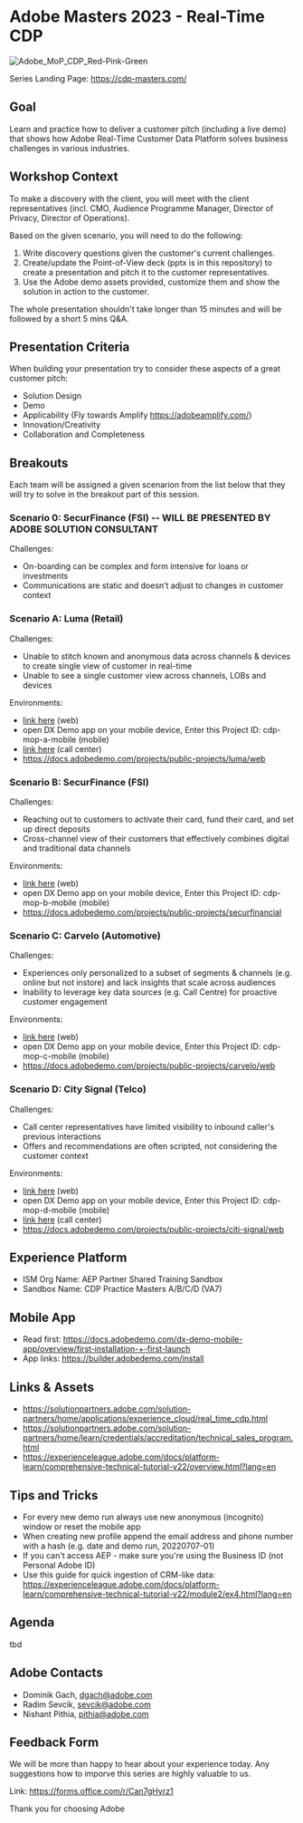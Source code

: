 # Adobe Masters 2023 - Real-Time CDP

![Adobe_MoP_CDP_Red-Pink-Green](https://user-images.githubusercontent.com/61875393/192518583-46dbf821-e7d7-4080-be31-f60502aa8d5e.png)

Series Landing Page: https://cdp-masters.com/

## Goal

Learn and practice how to deliver a customer pitch (including a live demo) that shows how Adobe Real-Time Customer Data Platform solves business challenges in various industries. 

## Workshop Context

To make a discovery with the client, you will meet with the client representatives (incl. CMO, Audience Programme Manager, Director of Privacy, Director of Operations). 

Based on the given scenario, you will need to do the following: 

1. Write discovery questions given the customer's current challenges.
2. Create/update the Point-of-View deck (pptx is in this repository) to create a presentation and pitch it to the customer representatives.
3. Use the Adobe demo assets provided, customize them and show the solution in action to the customer.

The whole presentation shouldn't take longer than 15 minutes and will be followed by a short 5 mins Q&A.

## Presentation Criteria

When building your presentation try to consider these aspects of a great customer pitch:

* Solution Design
* Demo
* Applicability (Fly towards Amplify https://adobeamplify.com/)
* Innovation/Creativity
* Collaboration and Completeness

## Breakouts

Each team will be assigned a given scenarion from the list below that they will try to solve in the breakout part of this session.

### Scenario 0: SecurFinance (FSI) -- WILL BE PRESENTED BY ADOBE SOLUTION CONSULTANT

Challenges:
* On-boarding can be complex and form intensive for loans or investments
* Communications are static and doesn’t adjust to changes in customer context

### Scenario A: Luma (Retail)

Challenges:
* Unable to stitch known and anonymous data across channels & devices to create single view of customer in real-time
* Unable to see a single customer view across channels, LOBs and devices

Environments:
- [link here](https://builder.adobedemo.com/web/cdp-mop-a) (web)
- open DX Demo app on your mobile device, Enter this Project ID: cdp-mop-a-mobile (mobile)
- [link here](https://builder.adobedemo.com/cx/cdp-mop-a-cx) (call center)
- https://docs.adobedemo.com/projects/public-projects/luma/web

### Scenario B: SecurFinance (FSI)

Challenges:
* Reaching out to customers to activate their card, fund their card, and set up direct deposits
* Cross-channel view of their customers that effectively combines digital and traditional data channels

Environments:
- [link here](https://builder.adobedemo.com/web/cdp-mop-b) (web)
- open DX Demo app on your mobile device, Enter this Project ID: cdp-mop-b-mobile (mobile)
- https://docs.adobedemo.com/projects/public-projects/securfinancial

### Scenario C: Carvelo (Automotive)

Challenges:
* Experiences only personalized to a subset of segments & channels (e.g. online but not instore) and lack insights that scale across audiences
* Inability to leverage key data sources (e.g. Call Centre) for proactive customer engagement


Environments:

- [link here](https://builder.adobedemo.com/web/cdp-mop-c/home) (web)
- open DX Demo app on your mobile device, Enter this Project ID: cdp-mop-c-mobile (mobile)
- https://docs.adobedemo.com/projects/public-projects/carvelo/web 

### Scenario D: City Signal (Telco)

Challenges:

* Call center representatives have limited visibility to inbound caller's previous interactions
* Offers and recommendations are often scripted, not considering the customer context

Environments:

- [link here](https://builder.adobedemo.com/run/cdp-mop-d/home) (web)
- open DX Demo app on your mobile device, Enter this Project ID: cdp-mop-d-mobile (mobile)
- [link here](https://builder.adobedemo.com/cx/cdp-mop-d-cx) (call center) 
- https://docs.adobedemo.com/projects/public-projects/citi-signal/web 

## Experience Platform

* ISM Org Name: AEP Partner Shared Training Sandbox
* Sandbox Name: CDP Practice Masters A/B/C/D (VA7)

## Mobile App
* Read first: https://docs.adobedemo.com/dx-demo-mobile-app/overview/first-installation-+-first-launch
* App links: https://builder.adobedemo.com/install


## Links & Assets
* https://solutionpartners.adobe.com/solution-partners/home/applications/experience_cloud/real_time_cdp.html
* https://solutionpartners.adobe.com/solution-partners/home/learn/credentials/accreditation/technical_sales_program.html 
* https://experienceleague.adobe.com/docs/platform-learn/comprehensive-technical-tutorial-v22/overview.html?lang=en

## Tips and Tricks
* For every new demo run always use new anonymous (incognito) window or reset the mobile app
* When creating new profile append the email address and phone number with a hash (e.g. date and demo run, 20220707-01)
* If you can't access AEP  - make sure you're using the Business ID (not Personal Adobe ID)
* Use this guide for quick ingestion of CRM-like data: https://experienceleague.adobe.com/docs/platform-learn/comprehensive-technical-tutorial-v22/module2/ex4.html?lang=en

## Agenda

tbd

## Adobe Contacts
- Dominik Gach, dgach@adobe.com
- Radim Sevcik, sevcik@adobe.com
- Nishant Pithia, pithia@adobe.com

## Feedback Form

We will be more than happy to hear about your experience today. Any suggestions how to imporve this series are highly valuable to us.

Link: https://forms.office.com/r/Can7gHyrz1

Thank you for choosing Adobe


